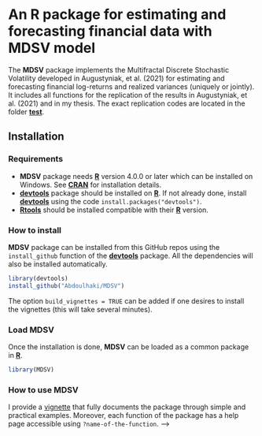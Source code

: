 # An R package for estimating and forecasting financial data with MDSV model
The **MDSV** package implements the Multifractal Discrete Stochastic Volatility developed in Augustyniak, et al. (2021) for estimating and forecasting financial log-returns and realized variances (uniquely or jointly). It includes all functions for the replication of the results in Augustyniak, et al. (2021) and in my thesis. The exact replication codes are located in the folder [**test**](https://github.com/Abdoulhaki/MDSV/tree/master/test).

## Installation
### Requirements
- **MDSV** package needs [**R**](https://cran.r-project.org/) version 4.0.0 or later which can be installed on Windows. See [**CRAN**](https://cran.r-project.org/) for installation details.
- [**devtools**](https://cran.r-project.org/package=devtools) package should be installed on [**R**](https://cran.r-project.org/). If not already done, install [**devtools**](https://cran.r-project.org/package=devtools) using the code ` install.packages("devtools") `.
- [**Rtools**](https://cran.r-project.org/bin/windows/Rtools/) should be installed compatible with their [**R**](https://cran.r-project.org/) version.

### How to install
**MDSV** package can be installed from this GitHub repos using the `install_github` function of the [**devtools**](https://cran.r-project.org/package=devtools) package. All the dependencies will also be installed automatically.
```R
library(devtools)
install_github("Abdoulhaki/MDSV")
```
The option `build_vignettes = TRUE` can be added if one desires to install the vignettes (this will take several minutes).
### Load MDSV
Once the installation is done, **MDSV** can be loaded as a common package in [**R**](https://cran.r-project.org/).
```R
library(MDSV)
```
### How to use MDSV
I provide a [vignette](https://nbviewer.jupyter.org/github/Abdoulhaki/MDSV/blob/master/doc/MDSV_docx.pdf) that fully documents the package through simple and practical examples. Moreover, each function of the package has a help page accessible using `?name-of-the-function`. -->


